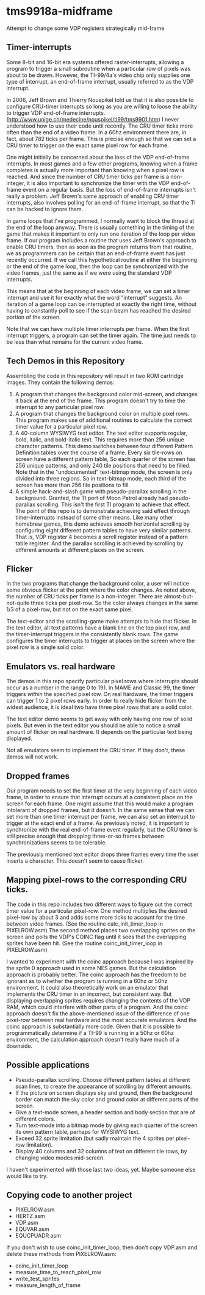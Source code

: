 # tms9918a-midframe
Attempt to change some VDP registers strategically mid-frame

## Timer-interrupts

Some 8-bit and 16-bit era systems offered raster-interrupts, allowing a program to trigger a small subroutine when a particular row of pixels was about to be drawn.
However, the TI-99/4a's video chip only supplies one type of interrupt,
an end-of-frame interrupt, usually referred to as the VDP interrupt.

In 2006, Jeff Brown and Thierry Nouspikel told us that it is also possible to configure CRU-timer interrupts so long as you are willing to loose the ability to trigger VDP end-of-frame interrupts.
(http://www.unige.ch/medecine/nouspikel/ti99/tms9901.htm)
I never understood how to use their code until recently.
The CRU timer ticks more often than the end of a video frame.
In a 60hz environment there are, in fact, about 782 ticks per frame.
This is precise enough so that we can set a CRU timer to trigger on the exact same pixel row for each frame.

One might initially be concerned about the loss of the VDP end-of-frame interrupts.
In most games and a few other programs, knowing when a frame completes is actually more important than knowing when a pixel row is reached.
And since the number of CRU timer ticks per frame is a non-integer,
it is also important to synchronize the timer with the VDP end-of-frame event on a regular basis.
But the loss of end-of-frame interrupts isn't really a problem.
Jeff Brown's same approach of enabling CRU timer interrupts, also involves polling for an end-of-frame interrupt, so that the TI can be hacked to ignore them.

In game loops that I've programmed, I normally want to block the thread at the end of the loop anyway.
There is usually something in the timing of the game that makes it important to only run one iteration of the loop per video frame.
If our program includes a routine that uses Jeff Brown's approach to enable CRU timers,
then as soon as the program returns from that routine,
we as programmers can be certain that an end-of-frame event has just recently occurred.
If we call this hypothetical routine at either the beginning or the end of the game loop,
then the loop can be synchronized with the video frames, just the same as if we were using the standard VDP interrupts.

This means that at the beginning of each video frame,
we can set a timer interrupt and use it for exactly what the word "interrupt" suggests.
An iteration of a game loop can be interrupted at exactly the right time,
without having to constantly poll to see if the scan beam has reached the desired portion of the screen.

Note that we can have multiple timer interrupts per frame.
When the first interrupt triggers, a program can set the timer again.
The time just needs to be less than what remains for the current video frame.

## Tech Demos in this Repository

Assembling the code in this repository will result in two ROM cartridge images.
They contain the following demos:

1. A program that changes the background color mid-screen, and changes it back at the end of the frame.
This program doesn't try to time the interrupt to any particular pixel row.
1. A program that changes the background color on multiple pixel rows.
This program makes use of additional routines to calculate the correct timer value for a particular pixel row.
1. A 40-column WYSIWYG text editor.
The text editor supports regular, bold, italic, and bold-italic text.
This requires more than 256 unique character patterns.
This demo switches between four different Pattern Definition tables over the course of a frame.
Every six tile-rows on screen have a different pattern table,
So each quarter of the screen has 256 unique patterns, and only 240 tile positions that need to be filled.
Note that in the "undocumented" text-bitmap mode, the screen is only divided into three regions.
So in text-bitmap mode, each third of the screen has more than 256 tile positions to fill.
1. A simple hack-and-slash game with pseudo-parallax scrolling in the background.
Granted, the TI port of Moon Patrol already had pseudo-parallax scrolling.
This isn't the first TI program to achieve that effect.
The point of this repo is to demonstrate achieving said effect through timer-interrupts instead of some other means.
Like many other homebrew games,
this demo achieves smooth horizontal scrolling by configuring eight different pattern tables to have very similar patterns.
That is, VDP register 4 becomes a scroll register instead of a pattern table register.
And the parallax scrolling is achieved by scrolling by different amounts at different places on the screen.

## Flicker

In the two programs that change the background color,
a user will notice some obvious flicker at the point where the color changes.
As noted above, the number of CRU ticks per frame is a non-integer.
There are almost-but-not-quite three ticks per pixel-row.
So the color always changes in the same 1/3 of a pixel-row, but not on the exact same pixel.

The text-editor and the scrolling-game make attempts to hide that flicker.
In the text editor, all text patterns have a blank line on the top pixel row,
and the timer-interrupt triggers in the consistently blank rows.
The game configures the timer interrupts to trigger at places on the screen where the pixel row is a single solid color.

## Emulators vs. real hardware

The demos in this repo specify particular pixel rows where interrupts should occur as a number in the range 0 to 191.
In MAME and Classic 99, the timer triggers _within_ the specified pixel row.
On real hardware, the timer triggers can trigger 1 to 2 pixel rows early.
In order to really hide flicker from the widest audience, it is ideal two have three pixel rows that are a solid color.

The text editor demo seems to get away with only having one row of solid pixels.
But even in the text editor you should be able to notice a small amount of flicker on real hardware.
It depends on the particular text being displayed.

Not all emulators seem to implement the CRU timer.
If they don't, these demos will not work.

## Dropped frames

Our program needs to set the first timer at the very beginning of each video frame,
in order to ensure that interrupt occurs at a consistent place on the screen for each frame.
One might assume that this would make a program intolerant of dropped frames,
but it doesn't.
In the same sense that we can set more than one timer interrupt per frame,
we can also set an interrupt to trigger at the exact end of a frame.
As previously noted, it is important to synchronize with the real end-of-frame event regularly,
but the CRU timer is still precise enough that dropping three-or-so frames between synchronizations seems to be tolerable.

The previously mentioned text editor drops three frames every time the user inserts a character.
This doesn't seem to cause flicker.

## Mapping pixel-rows to the corresponding CRU ticks.

The code in this repo includes two different ways to figure out the correct timer value for a particular pixel-row.
One method multiplies the desired pixel-row by about 3 and adds some more ticks to account for the time between video frames.
(See the routine calc_init_timer_loop in PIXELROW.asm)
The second method places two overlapping sprites on the screen and polls the VDP's COINC flag until it sees that the overlapping sprites have been hit.
(See the routine coinc_init_timer_loop in PIXELROW.asm)

I wanted to experiment with the coinc approach because I was inspired by the sprite 0 approach used in some NES games.
But the calculation approach is probably better.
The coinc approach has the freedom to be ignorant as to whether the program is running in a 60hz or 50hz environment.
It could also theoretically work on an emulator that implements the CRU timer in an incorrect, but consistent way.
But displaying overlapping sprites requires changing the contents of the VDP RAM, which could interfere with other parts of a program.
And the coinc approach doesn't fix the above-mentioned issue of the difference of one pixel-row between real hardware and the most accurate emulators.
And the coinc approach is substantially more code.
Given that it is possible to programmatically determine if a TI-99 is running in a 50hz or 60hz environment,
the calculation approach doesn't really have much of a downside.

## Possible applications

+ Pseudo-parallax scrolling. Choose different pattern tables at different scan lines, to create the appearance of scrolling by different amounts.
+ If the picture on screen displays sky and ground, then the background border can match the sky color and ground color at different parts of the screen.
+ Give a text-mode screen, a header section and body section that are of different colors.
+ Turn text-mode into a bitmap mode by giving each quarter of the screen its own pattern table, perhaps for WYSIWYG text.
+ Exceed 32 sprite limitation (but sadly maintain the 4 sprites per pixel-row limitation).
+ Display 40 columns and 32 columns of text on different tile rows, by changing video modes mid-screen.

I haven't experimented with those last two ideas, yet. Maybe someone else would like to try.

## Copying code to another project

* PIXELROW.asm
* HERTZ.asm
* VDP.asm
* EQUVAR.asm
* EQUCPUADR.asm

If you don't wish to use coinc_init_timer_loop, then don't copy VDP.asm and delete these methods from PIXELROW.asm:
*    coinc_init_timer_loop
*    measure_time_to_reach_pixel_row
*    write_test_sprites
*    measure_length_of_frame